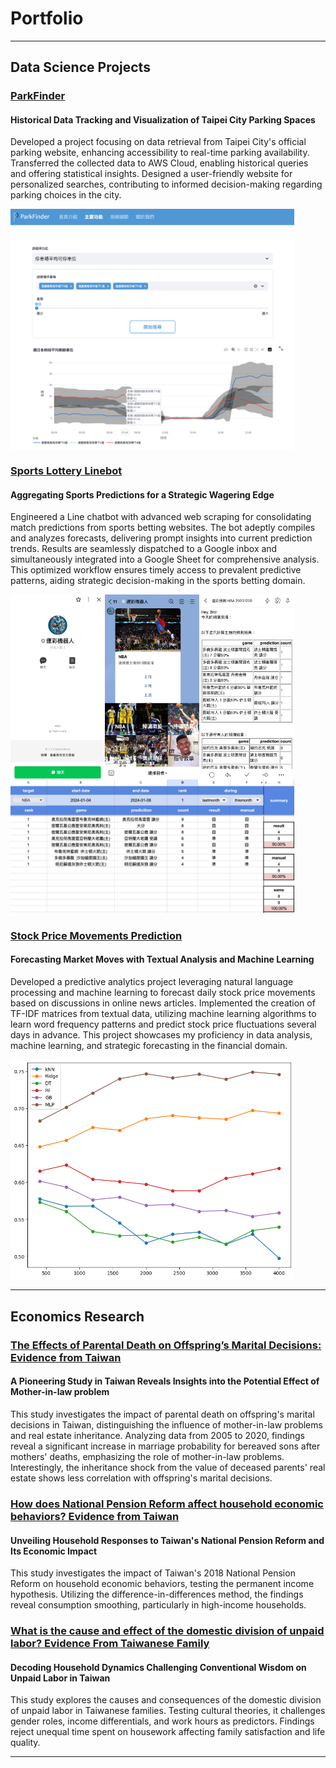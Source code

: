# Portfolio

---

## Data Science Projects

### [ParkFinder](https://parkfinder.streamlit.app/)

####  Historical Data Tracking and Visualization of Taipei City Parking Spaces

Developed a project focusing on data retrieval from Taipei City's official parking website, enhancing accessibility to real-time parking availability. Transferred the collected data to AWS Cloud, enabling historical queries and offering statistical insights. Designed a user-friendly website for personalized searches, contributing to informed decision-making regarding parking choices in the city.

<div style="display: flex; flex-direction: column;">
  <img src="images/parking1.png?raw=true" alt="Image 1" style="width: 90%;">
  <img src="images/parking2.png?raw=true" alt="Image 2" style="width: 90%;">
</div>

### [Sports Lottery Linebot](https://docs.google.com/spreadsheets/d/1IcTCgwnIk_EKnqRdBYK7-MGfxiTrxbTnm3-89Fc76X4/edit?usp=sharing)

####  Aggregating Sports Predictions for a Strategic Wagering Edge

Engineered a Line chatbot with advanced web scraping for consolidating match predictions from sports betting websites. The bot adeptly compiles and analyzes forecasts, delivering prompt insights into current prediction trends. Results are seamlessly dispatched to a Google inbox and simultaneously integrated into a Google Sheet for comprehensive analysis. This optimized workflow ensures timely access to prevalent predictive patterns, aiding strategic decision-making in the sports betting domain.

<div style="display: flex;">
  <img src="images/sport_lottery1.jpeg?raw=true" alt="Image 1" style="width: 30%;">
  <img src="images/sport_lottery2.jpeg?raw=true" alt="Image 2" style="width: 30%;">
  <img src="images/sport_lottery3.jpeg?raw=true" alt="Image 2" style="width: 30%;">
</div>
<img src="images/sport_lottery0.png?raw=true" alt="Image 1" style="width: 90%;">

### [Stock Price Movements Prediction](/project/mlem.html)

#### Forecasting Market Moves with Textual Analysis and Machine Learning

Developed a predictive analytics project leveraging natural language processing and machine learning to forecast daily stock price movements based on discussions in online news articles. Implemented the creation of TF-IDF matrices from textual data, utilizing machine learning algorithms to learn word frequency patterns and predict stock price fluctuations several days in advance. This project showcases my proficiency in data analysis, machine learning, and strategic forecasting in the financial domain.

<img src="images/mlem.png?raw=true" alt="Image 1" style="width: 90%;">

---

## Economics Research

### [The Effects of Parental Death on Offspring’s Marital Decisions: Evidence from Taiwan](/paper/thesis.pdf)

#### A Pioneering Study in Taiwan Reveals Insights into the Potential Effect of Mother-in-law problem

This study investigates the impact of parental death on offspring's marital decisions in Taiwan, distinguishing the influence of mother-in-law problems and real estate inheritance. Analyzing data from 2005 to 2020, findings reveal a significant increase in marriage probability for bereaved sons after mothers' deaths, emphasizing the role of mother-in-law problems. Interestingly, the inheritance shock from the value of deceased parents' real estate shows less correlation with offspring's marital decisions.

### [How does National Pension Reform affect household economic behaviors? Evidence from Taiwan](/paper/labor_final.pdf)

#### Unveiling Household Responses to Taiwan's National Pension Reform and Its Economic Impact

This study investigates the impact of Taiwan's 2018 National Pension Reform on household economic behaviors, testing the permanent income hypothesis. Utilizing the difference-in-differences method, the findings reveal consumption smoothing, particularly in high-income households.

### [What is the cause and effect of the domestic division of unpaid labor? Evidence From Taiwanese Family](/paper/applied_econ_final.pdf)

#### Decoding Household Dynamics Challenging Conventional Wisdom on Unpaid Labor in Taiwan

This study explores the causes and consequences of the domestic division of unpaid labor in Taiwanese families. Testing cultural theories, it challenges gender roles, income differentials, and work hours as predictors. Findings reject unequal time spent on housework affecting family satisfaction and life quality.

---